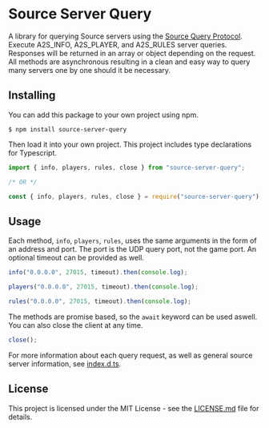 # Source Server Query

A library for querying Source servers using the [Source Query Protocol](https://developer.valvesoftware.com/wiki/Server_queries). Execute A2S_INFO, A2S_PLAYER, and A2S_RULES server queries. Responses will be returned in an array or object depending on the request. All methods are asynchronous resulting in a clean and easy way to query many servers one by one should it be necessary.

## Installing

You can add this package to your own project using npm.

```
$ npm install source-server-query
```

Then load it into your own project. This project includes type declarations for Typescript.

```typescript
import { info, players, rules, close } from "source-server-query";

/* OR */

const { info, players, rules, close } = require("source-server-query");
```

## Usage

Each method, `info`, `players`, `rules`, uses the same arguments in the form of an address and port. The port is the UDP query port, not the game port. An optional timeout can be provided as well.

```javascript
info("0.0.0.0", 27015, timeout).then(console.log);

players("0.0.0.0", 27015, timeout).then(console.log);

rules("0.0.0.0", 27015, timeout).then(console.log);
```

The methods are promise based, so the `await` keyword can be used aswell. You can also close the client at any time.

```javascript
close();
```

For more information about each query request, as well as general source server information, see [index.d.ts](index.d.ts).

## License

This project is licensed under the MIT License - see the [LICENSE.md](LICENSE.md) file for details.
